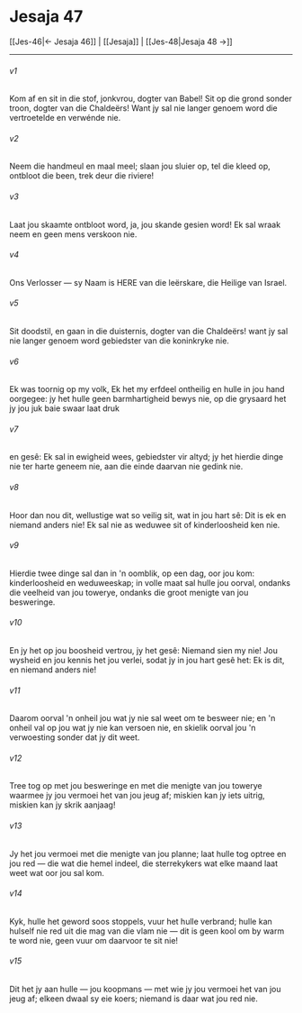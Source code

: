 # Jesaja 47

[[Jes-46|← Jesaja 46]] | [[Jesaja]] | [[Jes-48|Jesaja 48 →]]
***

###### v1
Kom af en sit in die stof, jonkvrou, dogter van Babel! Sit op die grond sonder troon, dogter van die Chaldeërs! Want jy sal nie langer genoem word die vertroetelde en verwénde nie. 
###### v2
Neem die handmeul en maal meel; slaan jou sluier op, tel die kleed op, ontbloot die been, trek deur die riviere! 
###### v3
Laat jou skaamte ontbloot word, ja, jou skande gesien word! Ek sal wraak neem en geen mens verskoon nie. 
###### v4
Ons Verlosser — sy Naam is HERE van die leërskare, die Heilige van Israel. 
###### v5
Sit doodstil, en gaan in die duisternis, dogter van die Chaldeërs! want jy sal nie langer genoem word gebiedster van die koninkryke nie. 
###### v6
Ek was toornig op my volk, Ek het my erfdeel ontheilig en hulle in jou hand oorgegee: jy het hulle geen barmhartigheid bewys nie, op die grysaard het jy jou juk baie swaar laat druk 
###### v7
en gesê: Ek sal in ewigheid wees, gebiedster vir altyd; jy het hierdie dinge nie ter harte geneem nie, aan die einde daarvan nie gedink nie. 
###### v8
Hoor dan nou dit, wellustige wat so veilig sit, wat in jou hart sê: Dit is ek en niemand anders nie! Ek sal nie as weduwee sit of kinderloosheid ken nie. 
###### v9
Hierdie twee dinge sal dan in 'n oomblik, op een dag, oor jou kom: kinderloosheid en weduweeskap; in volle maat sal hulle jou oorval, ondanks die veelheid van jou towerye, ondanks die groot menigte van jou besweringe. 
###### v10
En jy het op jou boosheid vertrou, jy het gesê: Niemand sien my nie! Jou wysheid en jou kennis het jou verlei, sodat jy in jou hart gesê het: Ek is dit, en niemand anders nie! 
###### v11
Daarom oorval 'n onheil jou wat jy nie sal weet om te besweer nie; en 'n onheil val op jou wat jy nie kan versoen nie, en skielik oorval jou 'n verwoesting sonder dat jy dit weet. 
###### v12
Tree tog op met jou besweringe en met die menigte van jou towerye waarmee jy jou vermoei het van jou jeug af; miskien kan jy iets uitrig, miskien kan jy skrik aanjaag! 
###### v13
Jy het jou vermoei met die menigte van jou planne; laat hulle tog optree en jou red — die wat die hemel indeel, die sterrekykers wat elke maand laat weet wat oor jou sal kom. 
###### v14
Kyk, hulle het geword soos stoppels, vuur het hulle verbrand; hulle kan hulself nie red uit die mag van die vlam nie — dit is geen kool om by warm te word nie, geen vuur om daarvoor te sit nie! 
###### v15
Dit het jy aan hulle — jou koopmans — met wie jy jou vermoei het van jou jeug af; elkeen dwaal sy eie koers; niemand is daar wat jou red nie. 
